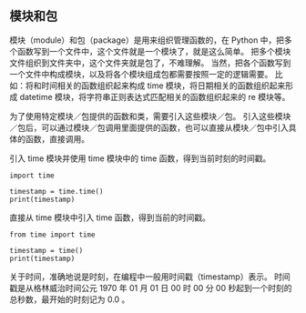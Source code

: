 ## 模块和包 ##
模块（module）和包（package）是用来组织管理函数的，在 Python 中，把多个函数写到一个文件中，这个文件就是一个模块了，就是这么简单。
把多个模块文件组织到文件夹中，这个文件夹就是包了，不难理解。
当然，把各个函数写到一个文件中构成模块，以及将各个模块组成包都需要按照一定的逻辑需要。
比如：将和时间相关的函数组织起来构成 time 模块，将日期相关的函数组织起来形成 datetime 模块，将字符串正则表达式匹配相关的函数组织起来的 re 模块等。

为了使用特定模块／包提供的函数和类，需要引入这些模块／包。
引入这些模块／包后，可以通过模块／包调用里面提供的函数，也可以直接从模块／包中引入具体的函数，直接调用。

引入 time 模块并使用 time 模块中的 time 函数，得到当前时刻的时间戳。
```
import time

timestamp = time.time()
print(timestamp)
```

直接从 time 模块中引入 time 函数，得到当前的时间戳。
```
from time import time

timestamp = time()
print(timestamp)
```


关于时间，准确地说是时刻，在编程中一般用时间戳（timestamp）表示。
时间戳是从格林威治时间公元 1970 年 01 月 01 日 00 时 00 分 00 秒起到一个时刻的总秒数，最开始的时刻记为 0.0 。

